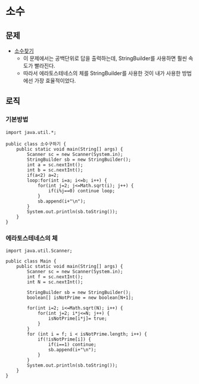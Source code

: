 # 소수
## 문제
* [소수찾기](https://www.acmicpc.net/problem/1929)
  * 이 문제에서는 공백단위로 답을 출력하는데, StringBuilder를 사용하면 훨씬 속도가 빨라진다.
  * 따라서 에라토스테네스의 체를 StringBuilder를 사용한 것이 내가 사용한 방법에선 가장 효율적이었다.

## 로직
### 기본방법
    import java.util.*;

    public class 소수구하기 {
	    public static void main(String[] args) {
		    Scanner sc = new Scanner(System.in);
		    StringBuilder sb = new StringBuilder();
		    int a = sc.nextInt();
		    int b = sc.nextInt();
		    if(a<2) a=2;
		    loop:for(int i=a; i<=b; i++) {
			    for(int j=2; j<=Math.sqrt(i); j++) {
				    if(i%j==0) continue loop;
			    }
			    sb.append(i+"\n");
		    }
		    System.out.println(sb.toString());
	    }
    }

### 에라토스테네스의 체
    import java.util.Scanner;

    public class Main {
	    public static void main(String[] args) {
		    Scanner sc = new Scanner(System.in);
		    int f = sc.nextInt();
		    int N = sc.nextInt();
        
            StringBuilder sb = new StringBuilder();
		    boolean[] isNotPrime = new boolean[N+1];

		    for(int i=2; i<=Math.sqrt(N); i++) { 
			    for(int j=2; i*j<=N; j++) {
				    isNotPrime[i*j]= true;
			    }
		    }
		    for (int i = f; i < isNotPrime.length; i++) {
			    if(!isNotPrime[i]) {
				    if(i==1) continue;
				    sb.append(i+"\n");
			    }
		    }
		    System.out.println(sb.toString());
	    }
    }
